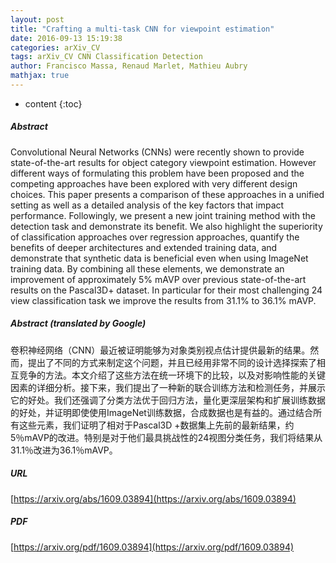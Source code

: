 ```yaml
---
layout: post
title: "Crafting a multi-task CNN for viewpoint estimation"
date: 2016-09-13 15:19:38
categories: arXiv_CV
tags: arXiv_CV CNN Classification Detection
author: Francisco Massa, Renaud Marlet, Mathieu Aubry
mathjax: true
---
```


* content
{:toc}

##### Abstract
Convolutional Neural Networks (CNNs) were recently shown to provide state-of-the-art results for object category viewpoint estimation. However different ways of formulating this problem have been proposed and the competing approaches have been explored with very different design choices. This paper presents a comparison of these approaches in a unified setting as well as a detailed analysis of the key factors that impact performance. Followingly, we present a new joint training method with the detection task and demonstrate its benefit. We also highlight the superiority of classification approaches over regression approaches, quantify the benefits of deeper architectures and extended training data, and demonstrate that synthetic data is beneficial even when using ImageNet training data. By combining all these elements, we demonstrate an improvement of approximately 5% mAVP over previous state-of-the-art results on the Pascal3D+ dataset. In particular for their most challenging 24 view classification task we improve the results from 31.1% to 36.1% mAVP.

##### Abstract (translated by Google)
卷积神经网络（CNN）最近被证明能够为对象类别视点估计提供最新的结果。然而，提出了不同的方式来制定这个问题，并且已经用非常不同的设计选择探索了相互竞争的方法。本文介绍了这些方法在统一环境下的比较，以及对影响性能的关键因素的详细分析。接下来，我们提出了一种新的联合训练方法和检测任务，并展示它的好处。我们还强调了分类方法优于回归方法，量化更深层架构和扩展训练数据的好处，并证明即使使用ImageNet训练数据，合成数据也是有益的。通过结合所有这些元素，我们证明了相对于Pascal3D +数据集上先前的最新结果，约5％mAVP的改进。特别是对于他们最具挑战性的24视图分类任务，我们将结果从31.1％改进为36.1％mAVP。

##### URL
[https://arxiv.org/abs/1609.03894](https://arxiv.org/abs/1609.03894)

##### PDF
[https://arxiv.org/pdf/1609.03894](https://arxiv.org/pdf/1609.03894)

